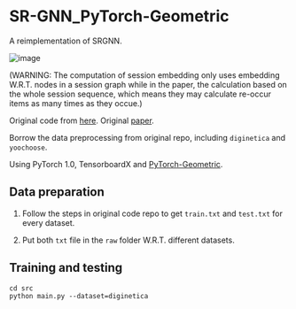 # SR-GNN_PyTorch-Geometric

A reimplementation of SRGNN. 

![image](https://github.com/RuihongQiu/SR-GNN_PyTorch-Geometric/raw/master/Results.PNG)

(WARNING: The computation of session embedding only uses embedding W.R.T. nodes in a session graph while in the paper, the calculation based on the whole session sequence, which means they may calculate re-occur items as many times as they occue.)

Original code from [here](https://github.com/CRIPAC-DIG/SR-GNN). Original [paper](https://arxiv.org/abs/1811.00855).

Borrow the data preprocessing from original repo, including `diginetica` and `yoochoose`.

Using PyTorch 1.0, TensorboardX and [PyTorch-Geometric](https://github.com/rusty1s/pytorch_geometric).

## Data preparation

1) Follow the steps in original code repo to get `train.txt` and `test.txt` for every dataset.

2) Put both `txt` file in the `raw` folder W.R.T. different datasets.

## Training and testing

    cd src
    python main.py --dataset=diginetica
